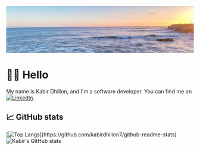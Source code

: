 <!---
- 👋 Hi, I’m @kabirdhillon7
- 👀 I’m interested in ...
- 🌱 I’m currently learning ...
- 💞️ I’m looking to collaborate on ...
- 📫 How to reach me ...

kabirdhillon7/kabirdhillon7 is a ✨ special ✨ repository because its `README.md` (this file) appears on your GitHub profile.
You can click the Preview link to take a look at your changes.
--->
![This is an image](https://github.com/kabirdhillon7/kabirdhillon7/blob/main/Ocean_Kabir%20Dhillon.jpeg)

# 👋🏼 Hello
My name is Kabir Dhillon, and I'm a software developer. You can find me on [![LinkedIn][1.2]][1].

<!-- Icons -->
[1.2]: https://raw.githubusercontent.com/MartinHeinz/MartinHeinz/master/linkedin-3-16.png (LinkedIn icon without padding)

<!-- Links to your social media accounts -->
[1]: https://www.linkedin.com/in/kabirdhillon/

## 📈 GitHub stats
[![Top Langs](https://github-readme-stats.vercel.app/api/top-langs/?username=kabirdhillon7&theme=prussian_)](https://github.com/kabirdhillon7/github-readme-stats)
![Kabir's GitHub stats](https://github-readme-stats.vercel.app/api?username=kabirdhillon7&theme=prussian_icons=true)
